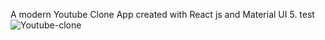 A modern Youtube Clone App created with React js and Material UI 5.
test![Youtube-clone](https://user-images.githubusercontent.com/106402840/197368431-e72fa118-db51-4fd3-af10-3d9683ecf9e3.png)
